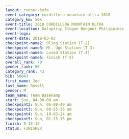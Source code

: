 ```yaml
---
layout: runner-info 
event_category: cordillera-mountain-ultra-2018 
category_km: 50K 
event-title: 2018 CORDILLERA MOUNTAIN ULTRA 
event-location: Dalupirip Itogon Benguet Philippines 
event-logo: 
event-date: 2018-03-03 
checkpoint-name2: Oling Station (T-2) 
checkpoint-name3: Mt. Ugo Station (T-3) 
checkpoint-name4: Lusod Station (T-4) 
checkpoint-name5: Finish (T-5) 
overall_rank: 70
gender_rank: 56
category_rank: 43
bib: 50043
first_name: Jed
last_name: Rosell
gender: M
team_name: Team Basekamp
start: Sun, 04-00-00 am
checkpoint2: Sun, 06-08-49 am
checkpoint3: Sun, 08-55-36 am
checkpoint4: Sun, 10-03-24 am
checkpoint5: Sun, 01-15-15 pm
finish: 9-15-15
status: FINISHER
---
```


